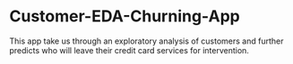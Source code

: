 # Customer-EDA-Churning-App
This app take us through an exploratory analysis of customers and further predicts who will leave their credit card services for intervention.
